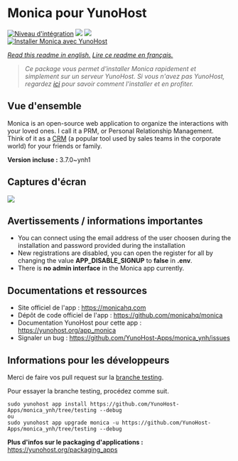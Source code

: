 # Monica pour YunoHost

[![Niveau d'intégration](https://dash.yunohost.org/integration/monica.svg)](https://dash.yunohost.org/appci/app/monica) ![](https://ci-apps.yunohost.org/ci/badges/monica.status.svg) ![](https://ci-apps.yunohost.org/ci/badges/monica.maintain.svg)  
[![Installer Monica avec YunoHost](https://install-app.yunohost.org/install-with-yunohost.svg)](https://install-app.yunohost.org/?app=monica)

*[Read this readme in english.](./README.md)*
*[Lire ce readme en français.](./README_fr.md)*

> *Ce package vous permet d'installer Monica rapidement et simplement sur un serveur YunoHost.
Si vous n'avez pas YunoHost, regardez [ici](https://yunohost.org/#/install) pour savoir comment l'installer et en profiter.*

## Vue d'ensemble

Monica is an open-source web application to organize the interactions with your loved ones. I call it a PRM, or Personal Relationship Management. Think of it as a [CRM](https://en.wikipedia.org/wiki/Customer_relationship_management) (a popular tool used by sales teams in the corporate world) for your friends or family.


**Version incluse :** 3.7.0~ynh1



## Captures d'écran

![](./doc/screenshots/screenshot1.png)

## Avertissements / informations importantes

* You can connect using the email address of the user choosen during the installation and password provided during the installation
* New registrations are disabled, you can open the register for all by changing the value **APP_DISABLE_SIGNUP** to **false** in **.env**.
* There is **no admin interface** in the Monica app currently.

## Documentations et ressources

* Site officiel de l'app : https://monicahq.com
* Dépôt de code officiel de l'app : https://github.com/monicahq/monica
* Documentation YunoHost pour cette app : https://yunohost.org/app_monica
* Signaler un bug : https://github.com/YunoHost-Apps/monica_ynh/issues

## Informations pour les développeurs

Merci de faire vos pull request sur la [branche testing](https://github.com/YunoHost-Apps/monica_ynh/tree/testing).

Pour essayer la branche testing, procédez comme suit.
```
sudo yunohost app install https://github.com/YunoHost-Apps/monica_ynh/tree/testing --debug
ou
sudo yunohost app upgrade monica -u https://github.com/YunoHost-Apps/monica_ynh/tree/testing --debug
```

**Plus d'infos sur le packaging d'applications :** https://yunohost.org/packaging_apps